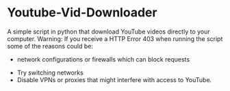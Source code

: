 # Youtube-Vid-Downloader
A simple script in python that download YouTube videos directly to your computer.
Warning: If you receive a HTTP Error 403 when running the script 
some of the reasons could be:
* network configurations or firewalls which can block requests
- Try switching networks 
- Disable VPNs or proxies that might interfere with access to YouTube.
